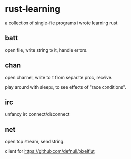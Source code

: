 rust-learning
=============

a collection of single-file programs i wrote learning rust

## batt
open file, write string to it, handle errors.

## chan
open channel, write to it from separate proc, receive.

play around with sleeps, to see effects of "race conditions".

## irc
unfancy irc connect/disconnect

## net
open tcp stream, send string.

client for https://github.com/defnull/pixelflut
 
